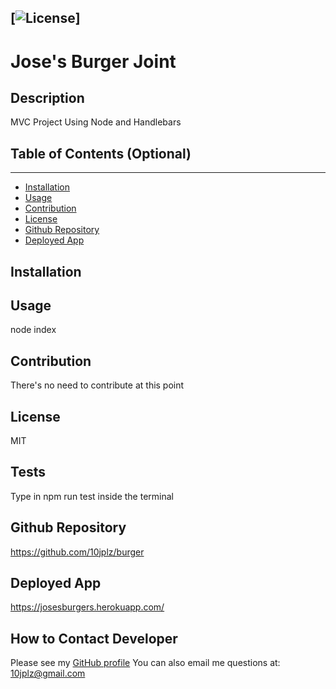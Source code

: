 
  [![License](https://img.shields.io/badge/License-MIT-yellow.svg)]
  ----
  # Jose's Burger Joint

  ## Description 

  MVC Project Using Node and Handlebars

  ## Table of Contents (Optional)
  ----
  * [Installation](#installation)
  * [Usage](#usage)
  * [Contribution](#contribution)
  * [License](#license)
  * [Github Repository](#repo)
  * [Deployed App](#liveapp)

  ## Installation 

   

  ## Usage

  node index

  ## Contribution

  There's no need to contribute at this point

  ## License

  MIT

  ## Tests
   Type in npm run test inside the terminal

   ## Github Repository

   https://github.com/10jplz/burger

   ## Deployed App
   
   https://josesburgers.herokuapp.com/

  ## How to Contact Developer


  Please see my [GitHub profile](https://github.com/10jplz@gmail.com)
  You can also email me questions at: 10jplz@gmail.com



